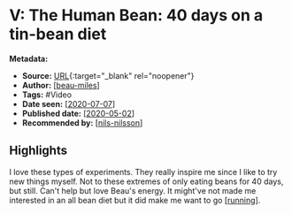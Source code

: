 # V: The Human Bean: 40 days on a tin-bean diet

**Metadata:**

- **Source:** [URL](https://www.youtube.com/watch?v=RYsTlfhDSDY){:target="\_blank" rel="noopener"}
- **Author:** [[beau-miles]]
- **Tags:** #Video
- **Date seen:** [[2020-07-07]]
- **Published date:** [[2020-05-02]]
- **Recommended by:** [[nils-nilsson]]

## Highlights

I love these types of experiments. They really inspire me since I like to try new things myself. Not to these extremes of only eating beans for 40 days, but still. Can't help but love Beau's energy. It might've not made me interested in an all bean diet but it did make me want to go [[running]].

[//begin]: # "Autogenerated link references for markdown compatibility"
[beau-miles]: beau-miles "Beau Miles"
[2020-07-07]: 2020-07-07 "2020-07-07"
[2020-05-02]: 2020-05-02 "2020-05-02"
[nils-nilsson]: nils-nilsson "Nils Nilsson"
[running]: running "Running"
[2020-07-08]: 2020-07-08 "2020-07-08"
[//end]: # "Autogenerated link references"
